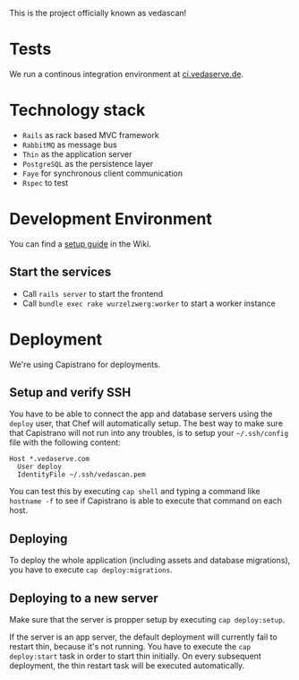 This is the project officially known as vedascan!

# Tests

We run a continous integration environment at [ci.vedaserve.de](http://ci.vedaserve.de).

# Technology stack

* `Rails` as rack based MVC framework
* `RabbitMQ` as message bus
* `Thin` as the application server
* `PostgreSQL` as the persistence layer
* `Faye` for synchronous client communication
* `Rspec` to test

# Development Environment

You can find a [setup guide](https://github.com/Vedaserve/VedaScan/wiki/Setup) in the Wiki.

## Start the services
* Call `rails server` to start the frontend
* Call `bundle exec rake wurzelzwerg:worker` to start a worker instance

# Deployment

We're using Capistrano for deployments.

## Setup and verify SSH

You have to be able to connect the app and database servers using the `deploy` user, that Chef will automatically setup.
The best way to make sure that Capistrano will not run into any troubles, is to setup your `~/.ssh/config` file with the
following content:

    Host *.vedaserve.com
      User deploy
      IdentityFile ~/.ssh/vedascan.pem

You can test this by executing `cap shell` and typing a command like `hostname -f` to see if Capistrano is able to
execute that command on each host.

## Deploying

To deploy the whole application (including assets and database migrations), you have to execute `cap deploy:migrations`.

## Deploying to a new server

Make sure that the server is propper setup by executing `cap deploy:setup`.

If the server is an app server, the default deployment will currently fail to restart thin, because it's not running.
You have to execute the `cap deploy:start` task in order to start thin initially. On every subsequent deployment, the
thin restart task will be executed automatically.
